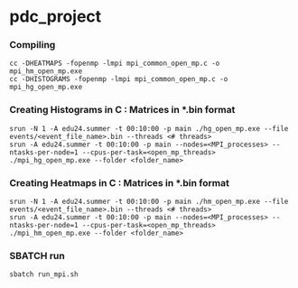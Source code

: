 # pdc_project

### Compiling
``` cc -DHEATMAPS -fopenmp -lmpi mpi_common_open_mp.c -o mpi_hm_open_mp.exe ```  
``` cc -DHISTOGRAMS -fopenmp -lmpi mpi_common_open_mp.c -o mpi_hg_open_mp.exe ```  

### Creating Histograms in C : Matrices in *.bin format 
``` srun -N 1 -A edu24.summer -t 00:10:00 -p main ./hg_open_mp.exe --file events/<event_file_name>.bin --threads <# threads> ```  
``` srun -A edu24.summer -t 00:10:00 -p main --nodes=<MPI_processes> --ntasks-per-node=1 --cpus-per-task=<open_mp_threads> ./mpi_hg_open_mp.exe --folder <folder_name> ```  

### Creating Heatmaps in C : Matrices in *.bin format 
``` srun -N 1 -A edu24.summer -t 00:10:00 -p main ./hm_open_mp.exe --file events/<event_file_name>.bin --threads <# threads> ```  
``` srun -A edu24.summer -t 00:10:00 -p main --nodes=<MPI_processes> --ntasks-per-node=1 --cpus-per-task=<open_mp_threads> ./mpi_hm_open_mp.exe --folder <folder_name> ```  

### SBATCH run
``` sbatch run_mpi.sh ```  
